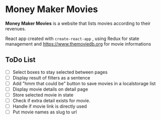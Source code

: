 # Money Maker Movies

**Money Maker Movies** is a website that lists movies according to their revenues.


React app created with `create-react-app` , using Redux for state management 
and https://www.themoviedb.org for movie informations

## ToDo List
- [ ] Select boxes to stay selected between pages
- [ ] Display result of filters as a sentence
- [ ] Add "hmm that could be" button to save movies in a localstorage list
- [ ] Display movie details on detail page
- [ ] Store selected movie in state
- [ ] Check if extra detail exists for movie.
- [ ] Handle if movie link is directly used
- [ ] Put movie names as slug to url